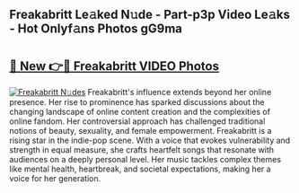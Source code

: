 ## Freakabritt Le𝚊ked N𝚞de - Part-p3p Video Le𝚊ks - Hot Onlyf𝚊ns Photos gG9ma

# <h2><a href="http://ab67761.deff.icu/?id=Freakabritt">🔗 New 👉🔴 Freakabritt VIDEO Photos</a></h2>

[![Freakabritt N𝚞des](https://i.imgur.com/rIISA9y.gif)](http://ab67761.deff.icu/?id=Freakabritt)
Freakabritt's influence extends beyond her online presence. Her rise to prominence has sparked discussions about the changing landscape of online content creation and the complexities of online fandom. Her controversial approach has challenged traditional notions of beauty, sexuality, and female empowerment. Freakabritt is a rising star in the indie-pop scene. With a voice that evokes vulnerability and strength in equal measure, she crafts heartfelt songs that resonate with audiences on a deeply personal level. Her music tackles complex themes like mental health, heartbreak, and societal expectations, making her a voice for her generation.
